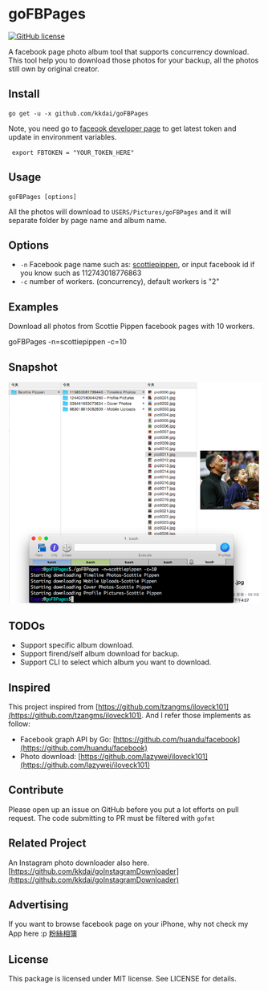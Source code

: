 goFBPages
======================
[![GitHub license](https://img.shields.io/badge/license-MIT-blue.svg)](https://raw.githubusercontent.com/toomore/gogrs/master/LICENSE)

A facebook page photo album tool that supports concurrency download. This tool help you to download those photos for your backup, all the photos still own by original creator.

Install
--------------

    go get -u -x github.com/kkdai/goFBPages

Note, you need go to [faceook developer page](https://developers.facebook.com/tools/explorer?method=GET&path=me) to get latest token and update in environment variables.

     export FBTOKEN = "YOUR_TOKEN_HERE"

Usage
---------------------

    goFBPages [options] 

All the photos will download to `USERS/Pictures/goFBPages` and it will separate folder by page name and album name.

Options
---------------

- `-n` Facebook page name such as: [scottiepippen](https://www.facebook.com/scottiepippen), or input facebook id if you know such as 112743018776863 
- `-c` number of workers. (concurrency), default workers is "2"


Examples
---------------

Download all photos from Scottie Pippen facebook pages with 10 workers.

  goFBPages -n=scottiepippen -c=10


Snapshot
---------------

![image](snapshot/1.png)

TODOs
---------------

- Support specific album download.
- Support firend/self album download for backup.
- Support CLI to select which album you want to download.

Inspired
---------------

This project inspired from [https://github.com/tzangms/iloveck101](https://github.com/tzangms/iloveck101). And I refer those implements as follow:

- Facebook graph API by Go: [https://github.com/huandu/facebook](https://github.com/huandu/facebook)
- Photo download: [https://github.com/lazywei/iloveck101](https://github.com/lazywei/iloveck101)


Contribute
---------------

Please open up an issue on GitHub before you put a lot efforts on pull request.
The code submitting to PR must be filtered with `gofmt`

Related Project
---------------

An Instagram photo downloader also here. [https://github.com/kkdai/goInstagramDownloader](https://github.com/kkdai/goInstagramDownloader)

Advertising
---------------

If you want to browse facebook page on your iPhone, why not check my App here :p [粉絲相簿](https://itunes.apple.com/tw/app/fen-si-xiang-bu/id839324997?l=zh&mt=8)

License
---------------

This package is licensed under MIT license. See LICENSE for details.
